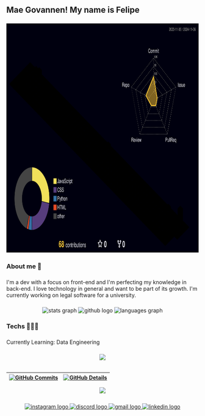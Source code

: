 <h2 align="left">Mae Govannen! My name is Felipe</h2>

###

<div align="center">
  <img src="./profile-3d-contrib/profile-night-rainbow.svg" height="600" width="800" alt="Calendário de Contribuições" />
</div>

<h3 align="left">About me 📝</h3>

###

<p align="left">I'm a dev with a focus on front-end and I'm perfecting my knowledge in back-end. I love technology in general and want to be part of its growth. I'm currently working on legal software for a university.</p>

###



<div align="center">
  <img src="https://github-readme-stats.vercel.app/api?username=oluizsilva&hide_title=false&hide_rank=false&show_icons=true&include_all_commits=true&count_private=true&disable_animations=false&theme=dark&locale=en&hide_border=true" height="150" alt="stats graph"  />
  <img src="https://icongr.am/devicon/github-original.svg?size=48&color=ffffff" height="150" alt="github logo"/>
  <img src="https://github-readme-stats.vercel.app/api/top-langs?username=oluizsilva&locale=en&hide_title=false&layout=compact&card_width=320&langs_count=5&theme=dark&hide_border=true" height="150" alt="languages graph"  />
  
  

</div>

</div>


<div align="center">
  
</div>
  

###

<h3 align="left">Techs 🧑🏻‍💻</h3>

###

<p align="left">Currently Learning: Data Engineering</p>

###



###





 
  <div align="center" >
<a href="https://skillicons.dev"   >
  <img src="https://skillicons.dev/icons?i=vscode,javascript,css,html,react,nodejs,python,figma,git,github,postman,bootstrap" />
</a>
  <br />

  </div>

 
##
 | [![GitHub Commits](http://github-profile-summary-cards.vercel.app/api/cards/productive-time?username=oluizsilva&theme=dracula&utcOffset=-3)](https://github.com/vn7n24fzkq/github-profile-summary-cards) | [![GitHub Details](http://github-profile-summary-cards.vercel.app/api/cards/profile-details?username=oluizsilva&theme=dracula)](https://github.com/vn7n24fzkq/github-profile-summary-cards) |  
 | ----------- | ----------- |
   <div align="center" >
     <img src="https://github-profile-trophy.vercel.app/?username=oluizsilva&row=1&column=6&theme=dracula&margin-w=15&margin-h=15"/>
  </div>
  






###

<div align="center">
  <a href="https://www.instagram.com/luizz.fs" target="_blank" rel="noopener noreferrer">
    <img src="https://img.shields.io/static/v1?message=Instagram&logo=instagram&label=&color=E4405F&logoColor=white&labelColor=&style=for-the-badge" height="35" alt="instagram logo" />
  </a>
  <a href="https://discordapp.com/users/457730731091689473" target="_blank" rel="noopener noreferrer">
    <img src="https://img.shields.io/static/v1?message=Discord&logo=discord&label=&color=7289DA&logoColor=white&labelColor=&style=for-the-badge" height="35" alt="discord logo"  />
  </a>
  <a href="mailto:luizzfs12@gmail.com">
    <img src="https://img.shields.io/static/v1?message=Gmail&logo=gmail&label=&color=D14836&logoColor=white&labelColor=&style=for-the-badge" height="35" alt="gmail logo"  />
  </a>
  <a href="https://www.linkedin.com/in/oluizsilva/" target="_blank" rel="noopener noreferrer">
    <img src="https://img.shields.io/static/v1?message=LinkedIn&logo=linkedin&label=&color=0077B5&logoColor=white&labelColor=&style=for-the-badge" height="35" alt="linkedin logo"  />
  </a>
</div>


###
